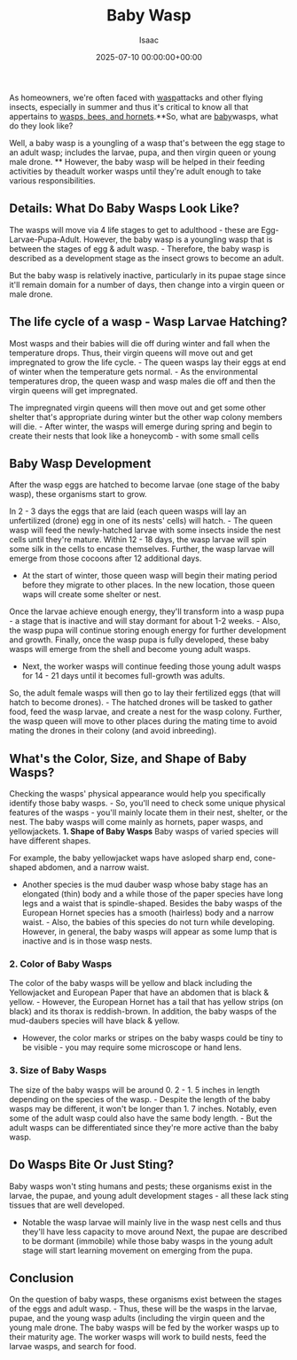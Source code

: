 ﻿---
title: Baby Wasp
description: As homeowners, we're often faced with wasp attacks and other flying insects, especially in summer and thus it's critical to know all that appertains to wasps,...
slug: /baby-wasp/
date: 2025-07-10 00:00:00+00:00
lastmod: 2025-07-10 00:00:00+03:00
author: Isaac
categories:

- Guide

- Wasps
tags:

- guide

- baby

- wasp
layout: post
---

As homeowners, we're often faced with [wasp](https://pestpolicy.com/do-fake-wasps-nests-work/)attacks and other flying insects, especially in summer and thus it's critical to know all that appertains to [wasps, bees, and hornets](https://pestpolicy.com/bees-vs-wasps-vs-hornets/).**So, what are [baby](https://pestpolicy.com/baby-bed-bugs/)wasps, what do they look like?

Well, a baby wasp is a youngling of a wasp that's between the egg stage to an adult wasp; includes the larvae, pupa, and then virgin queen or young male drone. ** However, the baby wasp will be helped in their feeding activities by theadult worker wasps until they're adult enough to take various responsibilities.

##  Details: What Do Baby Wasps Look Like?

The wasps will move via 4 life stages to get to adulthood - these are Egg-Larvae-Pupa-Adult. However, the baby wasp is a youngling wasp that is between the stages of egg & adult wasp. - Therefore, the baby wasp is described as a development stage as the insect grows to become an adult.

But the baby wasp is relatively inactive, particularly in its pupae stage since it'll remain domain for a number of days, then change into a virgin queen or male drone.

##  The life cycle of a wasp - Wasp Larvae Hatching?

Most wasps and their babies will die off during winter and fall when the temperature drops. Thus, their virgin queens will move out and get impregnated to grow the life cycle. - The queen wasps lay their eggs at end of winter when the temperature gets normal. - As the environmental temperatures drop, the queen wasp and wasp males die off and then the virgin queens will get impregnated.

The impregnated virgin queens will then move out and get some other shelter that's appropriate during winter but the other wap colony members will die. - After winter, the wasps will emerge during spring and begin to create their nests that look like a honeycomb - with some small cells

##  Baby Wasp Development

After the wasp eggs are hatched to become larvae (one stage of the baby wasp), these organisms start to grow.

In 2 - 3 days the eggs that are laid (each queen wasps will lay an unfertilized (drone) egg in one of its nests' cells) will hatch. - The queen wasp will feed the newly-hatched larvae with some insects inside the nest cells until they're mature. Within 12 - 18 days, the wasp larvae will spin some silk in the cells to encase themselves. Further, the wasp larvae will emerge from those cocoons after 12 additional days.

- At the start of winter, those queen wasp will begin their mating period before they migrate to other places. In the new location, those queen waps will create some shelter or nest.

Once the larvae achieve enough energy, they'll transform into a wasp pupa - a stage that is inactive and will stay dormant for about 1-2 weeks. - Also, the wasp pupa will continue storing enough energy for further development and growth. Finally, once the wasp pupa is fully developed, these baby wasps will emerge from the shell and become young adult wasps.

- Next, the worker wasps will continue feeding those young adult wasps for 14 - 21 days until it becomes full-growth was adults.

So, the adult female wasps will then go to lay their fertilized eggs (that will hatch to become drones). - The hatched drones will be tasked to gather food, feed the wasp larvae, and create a nest for the wasp colony. Further, the wasp queen will move to other places during the mating time to avoid mating the drones in their colony (and avoid inbreeding).

##  What's the Color, Size, and Shape of Baby Wasps?

Checking the wasps' physical appearance would help you specifically identify those baby wasps. - So, you'll need to check some unique physical features of the wasps - you'll mainly locate them in their nest, shelter, or the nest. The baby wasps will come mainly as hornets, paper wasps, and yellowjackets. **1. Shape of Baby Wasps** Baby wasps of varied species will have different shapes.

For example, the baby yellowjacket waps have asloped sharp end, cone-shaped abdomen, and a narrow waist.

- Another species is the mud dauber wasp whose baby stage has an elongated (thin) body and a while those of the paper species have long legs and a waist that is spindle-shaped. Besides the baby wasps of the European Hornet species has a smooth (hairless) body and a narrow waist. - Also, the babies of this species do not turn while developing. However, in general, the baby wasps will appear as some lump that is inactive and is in those wasp nests.

###  2. Color of Baby Wasps

The color of the baby wasps will be yellow and black including the Yellowjacket and European Paper that have an abdomen that is black & yellow. - However, the European Hornet has a tail that has yellow strips (on black) and its thorax is reddish-brown. In addition, the baby wasps of the mud-daubers species will have black & yellow.

- However, the color marks or stripes on the baby wasps could be tiny to be visible - you may require some microscope or hand lens.

###  3. Size of Baby Wasps

The size of the baby wasps will be around 0. 2 - 1. 5 inches in length depending on the species of the wasp. - Despite the length of the baby wasps may be different, it won't be longer than 1. 7 inches. Notably, even some of the adult wasp could also have the same body length. - But the adult wasps can be differentiated since they're more active than the baby wasp.

##  Do Wasps Bite Or Just Sting?

Baby wasps won't sting humans and pests; these organisms exist in the larvae, the pupae, and young adult development stages - all these lack sting tissues that are well developed.

- Notable the wasp larvae will mainly live in the wasp nest cells and thus they'll have less capacity to move around Next, the pupae are described to be dormant (immobile) while those baby wasps in the young adult stage will start learning movement on emerging from the pupa.

##  Conclusion

On the question of baby wasps, these organisms exist between the stages of the eggs and adult wasp. - Thus, these will be the wasps in the larvae, pupae, and the young wasp adults (including the virgin queen and the young male drone. The baby wasps will be fed by the worker wasps up to their maturity age. The worker wasps will work to build nests, feed the larvae wasps, and search for food.
